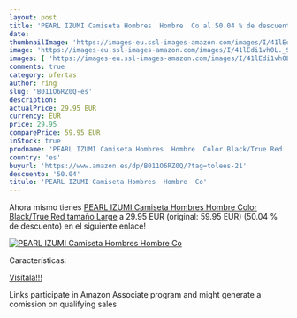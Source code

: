 ```yaml
---
layout: post
title: 'PEARL IZUMI Camiseta Hombres  Hombre  Co al 50.04 % de descuento'
date: 
thumbnailImage: 'https://images-eu.ssl-images-amazon.com/images/I/41lEdi1vh0L._SL200_.jpg'
image: 'https://images-eu.ssl-images-amazon.com/images/I/41lEdi1vh0L._SL200_.jpg'
images: [ 'https://images-eu.ssl-images-amazon.com/images/I/41lEdi1vh0L._SL200_.jpg' ]
comments: true
category: ofertas
author: ring
slug: 'B011O6RZ0Q-es'
description:
actualPrice: 29.95 EUR
currency: EUR
price: 29.95
comparePrice: 59.95 EUR
inStock: true
prodname: 'PEARL IZUMI Camiseta Hombres  Hombre  Color Black/True Red  tamaño Large'
country: 'es'
buyurl: 'https://www.amazon.es/dp/B011O6RZ0Q/?tag=tolees-21'
descuento: '50.04'
titulo: 'PEARL IZUMI Camiseta Hombres  Hombre  Co'
---
```


Ahora mismo tienes [PEARL IZUMI Camiseta Hombres  Hombre  Color Black/True Red  tamaño Large](https://www.amazon.es/dp/B011O6RZ0Q/?tag=tolees-21) a 29.95 EUR (original: 59.95 EUR) (50.04 %  de descuento) en el siguiente enlace!

[![PEARL IZUMI Camiseta Hombres  Hombre  Co](https://images-eu.ssl-images-amazon.com/images/I/41lEdi1vh0L._SL200_.jpg)](https://www.amazon.es/dp/B011O6RZ0Q/?tag=tolees-21)

Características:


[Visítala!!!](https://www.amazon.es/dp/B011O6RZ0Q/?tag=tolees-21)

Links participate in Amazon Associate program and might generate a comission on qualifying sales
